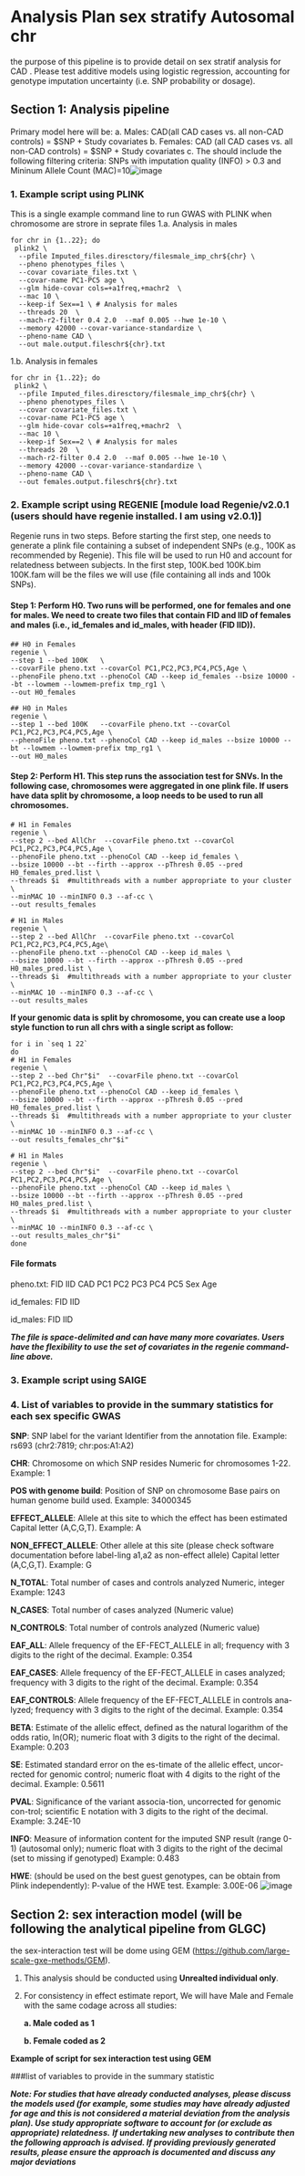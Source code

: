 #  Analysis Plan sex stratify Autosomal chr

the purpose of this pipeline is to provide detail on sex stratif analysis for CAD . 
Please test additive models using logistic regression, accounting for genotype imputation uncertainty (i.e. SNP probability or dosage).

## Section 1: Analysis pipeline
Primary model here will be:
a. Males: CAD(all CAD cases vs. all non-CAD controls) = $SNP + Study covariates 
b. Females: CAD (all CAD cases vs. all non-CAD controls) = $SNP + Study covariates 
c. The should include the following filtering criteria: SNPs with imputation quality (INFO) > 0.3 and Mininum Allele Count (MAC)=10![image](https://github.com/TcheandjieuLab/CC4D_sex_stratified_analysis_plan/assets/32551968/c795e1f7-6cae-4fe5-acbe-466a5c6c2cb3)


### 1. Example script using PLINK

This is a single example command line to run GWAS with PLINK when chromosome are strore in seprate files
1.a. Analysis in males

```
for chr in {1..22}; do
 plink2 \
  --pfile Imputed_files.diresctory/filesmale_imp_chr${chr} \
  --pheno phenotypes_files \
  --covar covariate_files.txt \
  --covar-name PC1-PC5 age \
  --glm hide-covar cols=+a1freq,+machr2  \
  --mac 10 \
  --keep-if Sex==1 \ # Analysis for males
  --threads 20  \
  --mach-r2-filter 0.4 2.0  --maf 0.005 --hwe 1e-10 \
  --memory 42000 --covar-variance-standardize \
  --pheno-name CAD \
  --out male.output.fileschr${chr}.txt
  ```
1.b. Analysis in females

```
for chr in {1..22}; do
 plink2 \
  --pfile Imputed_files.diresctory/filesmale_imp_chr${chr} \
  --pheno phenotypes_files \
  --covar covariate_files.txt \
  --covar-name PC1-PC5 age \
  --glm hide-covar cols=+a1freq,+machr2  \
  --mac 10 \
  --keep-if Sex==2 \ # Analysis for males
  --threads 20  \
  --mach-r2-filter 0.4 2.0  --maf 0.005 --hwe 1e-10 \
  --memory 42000 --covar-variance-standardize \
  --pheno-name CAD \
  --out females.output.fileschr${chr}.txt
  ```
### 2. Example script using REGENIE [module load Regenie/v2.0.1 (users should have regenie installed. I am using v2.0.1)]

Regenie runs in two steps. Before starting the first step, one needs to generate a plink file containing a subset of independent SNPs (e.g., 100K as recommended by Regenie). This file will be used to run H0 and account for relatedness between subjects.
In the first step, 100K.bed 100K.bim 100K.fam will be the files we will use (file containing all inds and 100k SNPs).

#### Step 1: Perform H0. Two runs will be performed, one for females and one for males. We need to create two files that contain FID and IID of females and males (i.e., id_females and id_males, with header (FID IID)).
```
## H0 in Females
regenie \
--step 1 --bed 100K   \
--covarFile pheno.txt --covarCol PC1,PC2,PC3,PC4,PC5,Age \
--phenoFile pheno.txt --phenoCol CAD --keep id_females --bsize 10000 --bt --lowmem --lowmem-prefix tmp_rg1 \
--out H0_females

## H0 in Males
regenie \
--step 1 --bed 100K   --covarFile pheno.txt --covarCol PC1,PC2,PC3,PC4,PC5,Age \
--phenoFile pheno.txt --phenoCol CAD --keep id_males --bsize 10000 --bt --lowmem --lowmem-prefix tmp_rg1 \
--out H0_males
```

#### Step 2: Perform H1. This step runs the association test for SNVs. In the following case, chromosomes were aggregated in one plink file. If users have data split by chromosome, a loop needs to be used to run all chromosomes.
```
# H1 in Females
regenie \
--step 2 --bed AllChr  --covarFile pheno.txt --covarCol PC1,PC2,PC3,PC4,PC5,Age \
--phenoFile pheno.txt --phenoCol CAD --keep id_females \
--bsize 10000 --bt --firth --approx --pThresh 0.05 --pred H0_females_pred.list \
--threads $i  #multithreads with a number appropriate to your cluster \
--minMAC 10 --minINFO 0.3 --af-cc \
--out results_females

# H1 in Males
regenie \
--step 2 --bed AllChr  --covarFile pheno.txt --covarCol PC1,PC2,PC3,PC4,PC5,Age\
--phenoFile pheno.txt --phenoCol CAD --keep id_males \
--bsize 10000 --bt --firth --approx --pThresh 0.05 --pred H0_males_pred.list \
--threads $i  #multithreads with a number appropriate to your cluster \
--minMAC 10 --minINFO 0.3 --af-cc \
--out results_males
```

**If your genomic data is split by chromosome, you can create use a loop style function to run all chrs with a single script as follow:**
```
for i in `seq 1 22`
do
# H1 in Females
regenie \
--step 2 --bed Chr"$i"  --covarFile pheno.txt --covarCol PC1,PC2,PC3,PC4,PC5,Age \
--phenoFile pheno.txt --phenoCol CAD --keep id_females \
--bsize 10000 --bt --firth --approx --pThresh 0.05 --pred H0_females_pred.list \
--threads $i  #multithreads with a number appropriate to your cluster \
--minMAC 10 --minINFO 0.3 --af-cc \
--out results_females_chr"$i"

# H1 in Males
regenie \
--step 2 --bed Chr"$i"  --covarFile pheno.txt --covarCol PC1,PC2,PC3,PC4,PC5,Age \
--phenoFile pheno.txt --phenoCol CAD --keep id_males \
--bsize 10000 --bt --firth --approx --pThresh 0.05 --pred H0_males_pred.list \
--threads $i  #multithreads with a number appropriate to your cluster \
--minMAC 10 --minINFO 0.3 --af-cc \
--out results_males_chr"$i"
done
```
#### File formats #### 
pheno.txt: FID IID CAD PC1 PC2 PC3 PC4 PC5 Sex Age

id_females: FID IID

id_males: FID IID

***The file is space-delimited and can have many more covariates. Users have the flexibility to use the set of covariates in the regenie command-line above.***

### 3. Example script using SAIGE

### 4. List of variables to provide in the summary statistics for each sex specific GWAS
**SNP**:	SNP label for the variant	Identifier from the annotation file. Example: rs693 (chr2:7819; chr:pos:A1:A2)

**CHR**:	Chromosome on which SNP resides	Numeric for chromosomes 1-22. Example:	1

**POS with genome build**:	Position of SNP on chromosome	Base pairs on human genome build used. Example:	34000345

**EFFECT_ALLELE**:	Allele at this site to which the effect has been estimated	Capital letter (A,C,G,T). Example:	A

**NON_EFFECT_ALLELE**:	Other allele at this site (please check software documentation before label-ling a1,a2 as non-effect allele)	Capital letter (A,C,G,T). Example: G

**N_TOTAL**:	Total number of cases and controls analyzed	Numeric, integer	Example: 1243

**N_CASES**:	Total number of cases analyzed	(Numeric value)

**N_CONTROLS**:	Total number of controls analyzed	(Numeric value)

**EAF_ALL**:	Allele frequency of the EF-FECT_ALLELE in all;	frequency with 3 digits to the right of the decimal. Example: 0.354

**EAF_CASES**:	Allele frequency of the EF-FECT_ALLELE in cases analyzed;	frequency with 3 digits to the right of the decimal. Example: 0.354

**EAF_CONTROLS**:	Allele frequency of the EF-FECT_ALLELE in controls ana-lyzed;	frequency with 3 digits to the right of the decimal. Example: 0.354

**BETA**:	Estimate of the allelic effect, defined as the natural logarithm of the odds ratio, ln(OR);	numeric float with 3 digits to the right of the decimal. Example: 0.203

**SE**:	Estimated standard error on the es-timate of the allelic effect, uncor-rected for genomic control;	numeric float with 4 digits to the right of the decimal. Example:	0.5611

**PVAL**:	Significance of the variant associa-tion, uncorrected for genomic con-trol;	scientific E notation with 3 digits to the right of the decimal.	Example: 3.24E-10

**INFO**:	Measure of information content for the imputed SNP result (range 0-1) (autosomal only);	numeric float with 3 digits to the right of the decimal (set to missing if genotyped)	Example: 0.483

**HWE**: (should be used on the best guest genotypes, can be obtain from Plink independently):	P-value of the HWE test. Example: 3.00E-06
![image](https://github.com/TcheandjieuLab/CC4D_sex_stratified_analysis_plan/assets/32551968/8f09b92d-9481-4f83-8a97-18d3047bc5fe)

## Section 2: sex interaction model (will be following the analytical pipeline from GLGC)

the sex-interaction test will be dome using GEM (https://github.com/large-scale-gxe-methods/GEM). 
1. This analysis should be conducted using **Unrealted individual only**.
2. For consistency in effect estimate report, We will have Male and Female with the same codage across all studies:
   
    **a. Male coded as 1**
   
    **b. Female coded as 2**

**Example of script for sex interaction test using GEM**

###list of variables to provide in the summary statistic 


***Note: For studies that have already conducted analyses, please discuss the models used (for example, some studies may have already adjusted for age and this is not considered a material deviation from the analysis plan). Use study appropriate software to account for (or exclude as appropriate) relatedness.***
***If undertaking new analyses to contribute then the following approach is advised. If providing previously generated results, please ensure the approach is documented and discuss any major deviations***

